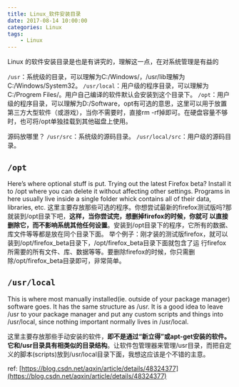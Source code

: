 ```yaml
---
title: Linux_软件安装目录
date: 2017-08-14 10:00:00
categories: Linux
tags:
    - Linux
---
```


Linux 的软件安装目录是也是有讲究的，理解这一点，在对系统管理是有益的


<!-- more -->

`/usr`：系统级的目录，可以理解为C:/Windows/，/usr/lib理解为C:/Windows/System32。
`/usr/local`：用户级的程序目录，可以理解为C:/Progrem Files/。用户自己编译的软件默认会安装到这个目录下。
`/opt`：用户级的程序目录，可以理解为D:/Software，opt有可选的意思，这里可以用于放置第三方大型软件（或游戏），当你不需要时，直接rm -rf掉即可。在硬盘容量不够时，也可将/opt单独挂载到其他磁盘上使用。

源码放哪里？
`/usr/src`：系统级的源码目录。
`/usr/local/src`：用户级的源码目录。

## `/opt`

Here’s where optional stuff is put. Trying out the latest Firefox beta? Install it to /opt where you can delete it without affecting other settings. Programs in here usually live inside a single folder whick contains all of their data, libraries, etc.
这里主要存放那些可选的程序。你想尝试最新的firefox测试版吗?那就装到/opt目录下吧，**这样，当你尝试完，想删掉firefox的时候，你就可 以直接删除它，而不影响系统其他任何设置**。安装到/opt目录下的程序，它所有的数据、库文件等等都是放在同个目录下面。
举个例子：刚才装的测试版firefox，就可以装到/opt/firefox_beta目录下，/opt/firefox_beta目录下面就包含了运 行firefox所需要的所有文件、库、数据等等。要删除firefox的时候，你只需删除/opt/firefox_beta目录即可，非常简单。

## `/usr/local`

This is where most manually installed(ie. outside of your package manager) software goes. It has the same structure as /usr. It is a good idea to leave /usr to your package manager and put any custom scripts and things into /usr/local, since nothing important normally lives in /usr/local.

这里主要存放那些手动安装的软件，**即不是通过“新立得”或apt-get安装的软件。它和/usr目录具有相类似的目录结构**。让软件包管理器来管理/usr目录，而把自定义的脚本(scripts)放到/usr/local目录下面，我想这应该是个不错的主意。

ref: [https://blog.csdn.net/aqxin/article/details/48324377](https://blog.csdn.net/aqxin/article/details/48324377)
